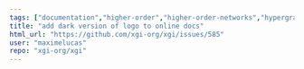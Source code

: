 ```yaml
---
tags: ["documentation","higher-order","higher-order-networks","hypergraphs","network-science"]
title: "add dark version of logo to online docs"
html_url: "https://github.com/xgi-org/xgi/issues/585"
user: "maximelucas"
repo: "xgi-org/xgi"
---
```


